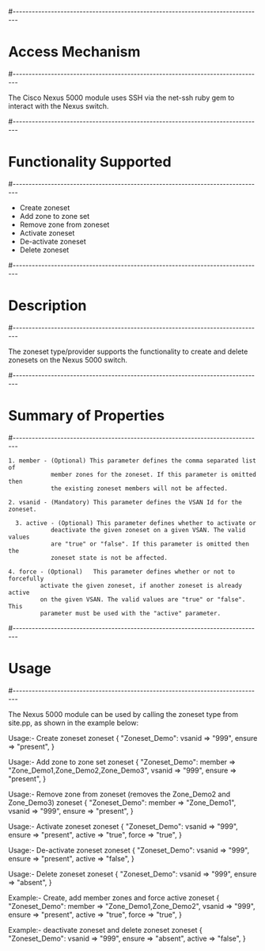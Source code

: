 #-------------------------------------------------------------------------------
# Access Mechanism
#-------------------------------------------------------------------------------

The Cisco Nexus 5000 module uses SSH via the net-ssh ruby gem to interact with 
the Nexus switch.

#-------------------------------------------------------------------------------
# Functionality Supported
#-------------------------------------------------------------------------------

- Create zoneset
- Add zone to zone set
- Remove zone from zoneset
- Activate zoneset
- De-activate zoneset
- Delete zoneset

#-------------------------------------------------------------------------------
# Description
#-------------------------------------------------------------------------------

The zoneset type/provider supports the functionality to create and delete 
zonesets on the Nexus 5000 switch. 

#-------------------------------------------------------------------------------
# Summary of Properties
#-------------------------------------------------------------------------------

    1. member - (Optional) This parameter defines the comma separated list of 
                member zones for the zoneset. If this parameter is omitted then 
                the existing zoneset members will not be affected.
    
    2. vsanid - (Mandatory) This parameter defines the VSAN Id for the zoneset.
    
	  3. active - (Optional) This parameter defines whether to activate or 
                deactivate the given zoneset on a given VSAN. The valid values 
                are "true" or "false". If this parameter is omitted then the 
                zoneset state is not be affected.
    
	4. force - (Optional)	This parameter defines whether or not to forcefully 
             activate the given zoneset, if another zoneset is already active 
             on the given VSAN. The valid values are "true" or "false". This 
             parameter must be used with the "active" parameter.
    
#-------------------------------------------------------------------------------
# Usage
#-------------------------------------------------------------------------------

The Nexus 5000 module can be used by calling the zoneset type from site.pp, as 
shown in the example below:

Usage:- Create zoneset
    zoneset {
      "Zoneset_Demo":
        vsanid => "999",
        ensure => "present",
    }

Usage:- Add zone to zone set
    zoneset {
      "Zoneset_Demo":
        member => "Zone_Demo1,Zone_Demo2,Zone_Demo3",
        vsanid => "999",
        ensure => "present",
    }

Usage:- Remove zone from zoneset (removes the Zone_Demo2 and Zone_Demo3)
    zoneset {
      "Zoneset_Demo":
        member => "Zone_Demo1",
        vsanid => "999",
        ensure => "present",
    }

Usage:- Activate zoneset
    zoneset {
      "Zoneset_Demo":
        vsanid => "999",
        ensure => "present",
        active => "true",
        force => "true",
    }


Usage:- De-activate zoneset
    zoneset {
      "Zoneset_Demo":
        vsanid => "999",
        ensure => "present",
        active => "false",
    }


Usage:- Delete zoneset
    zoneset {
      "Zoneset_Demo":
        vsanid => "999",
        ensure => "absent",
    }

Example:- Create, add member zones and force active
    zoneset {
      "Zoneset_Demo":
        member => "Zone_Demo1,Zone_Demo2",
        vsanid => "999",
        ensure => "present",
        active => "true",
        force => "true",
    }

Example:- deactivate zoneset and delete zoneset
    zoneset {
      "Zoneset_Demo":
        vsanid => "999",
        ensure => "absent",
        active => "false",
    }
